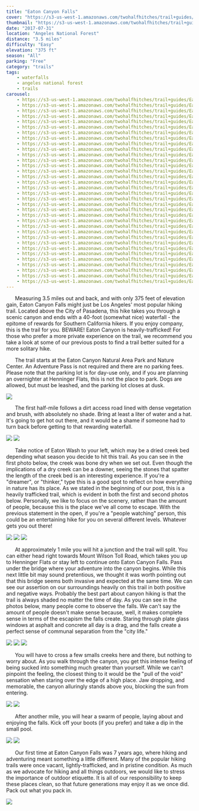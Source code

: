 ```yaml
---
title: "Eaton Canyon Falls"
cover: "https://s3-us-west-1.amazonaws.com/twohalfhitches/trail+guides/Eaton+Canyon/_J8A1969.jpg"
thumbnail: "https://s3-us-west-1.amazonaws.com/twohalfhitches/trail+guides/Eaton+Canyon/_J8A1969-thumbnail.jpg"
date: "2017-07-31"
location: "Angeles National Forest"
distance: "3.5 miles"
difficulty: "Easy"
elevation: "375 ft"
season: "All"
parking: "Free"
category: "trails"
tags:
    - waterfalls
    - angeles national forest
    - trails
carousel:
    - https://s3-us-west-1.amazonaws.com/twohalfhitches/trail+guides/Eaton+Canyon/_J8A1927.jpg
    - https://s3-us-west-1.amazonaws.com/twohalfhitches/trail+guides/Eaton+Canyon/_J8A1928.jpg
    - https://s3-us-west-1.amazonaws.com/twohalfhitches/trail+guides/Eaton+Canyon/_J8A1932.jpg
    - https://s3-us-west-1.amazonaws.com/twohalfhitches/trail+guides/Eaton+Canyon/_J8A1935.jpg
    - https://s3-us-west-1.amazonaws.com/twohalfhitches/trail+guides/Eaton+Canyon/_J8A1937.jpg
    - https://s3-us-west-1.amazonaws.com/twohalfhitches/trail+guides/Eaton+Canyon/_J8A1939.jpg
    - https://s3-us-west-1.amazonaws.com/twohalfhitches/trail+guides/Eaton+Canyon/_J8A1942.jpg
    - https://s3-us-west-1.amazonaws.com/twohalfhitches/trail+guides/Eaton+Canyon/_J8A1943.jpg
    - https://s3-us-west-1.amazonaws.com/twohalfhitches/trail+guides/Eaton+Canyon/_J8A1952.jpg
    - https://s3-us-west-1.amazonaws.com/twohalfhitches/trail+guides/Eaton+Canyon/_J8A1959.jpg
    - https://s3-us-west-1.amazonaws.com/twohalfhitches/trail+guides/Eaton+Canyon/_J8A1963.jpg
    - https://s3-us-west-1.amazonaws.com/twohalfhitches/trail+guides/Eaton+Canyon/_J8A1965.jpg
    - https://s3-us-west-1.amazonaws.com/twohalfhitches/trail+guides/Eaton+Canyon/_J8A1977.jpg
    - https://s3-us-west-1.amazonaws.com/twohalfhitches/trail+guides/Eaton+Canyon/_J8A1978.jpg
    - https://s3-us-west-1.amazonaws.com/twohalfhitches/trail+guides/Eaton+Canyon/_J8A1979.jpg
    - https://s3-us-west-1.amazonaws.com/twohalfhitches/trail+guides/Eaton+Canyon/_J8A1981.jpg
    - https://s3-us-west-1.amazonaws.com/twohalfhitches/trail+guides/Eaton+Canyon/_J8A1983.jpg
    - https://s3-us-west-1.amazonaws.com/twohalfhitches/trail+guides/Eaton+Canyon/_J8A1986.jpg
    - https://s3-us-west-1.amazonaws.com/twohalfhitches/trail+guides/Eaton+Canyon/_J8A1988.jpg
    - https://s3-us-west-1.amazonaws.com/twohalfhitches/trail+guides/Eaton+Canyon/_J8A1993.jpg
    - https://s3-us-west-1.amazonaws.com/twohalfhitches/trail+guides/Eaton+Canyon/_J8A2004.jpg
    - https://s3-us-west-1.amazonaws.com/twohalfhitches/trail+guides/Eaton+Canyon/_J8A2005.jpg
    - https://s3-us-west-1.amazonaws.com/twohalfhitches/trail+guides/Eaton+Canyon/_J8A2008.jpg
    - https://s3-us-west-1.amazonaws.com/twohalfhitches/trail+guides/Eaton+Canyon/_J8A2012.jpg
    - https://s3-us-west-1.amazonaws.com/twohalfhitches/trail+guides/Eaton+Canyon/_J8A2013.jpg
    - https://s3-us-west-1.amazonaws.com/twohalfhitches/trail+guides/Eaton+Canyon/_J8A2016.jpg
    - https://s3-us-west-1.amazonaws.com/twohalfhitches/trail+guides/Eaton+Canyon/_J8A2023.jpg
    - https://s3-us-west-1.amazonaws.com/twohalfhitches/trail+guides/Eaton+Canyon/_J8A2031.jpg
    - https://s3-us-west-1.amazonaws.com/twohalfhitches/trail+guides/Eaton+Canyon/_J8A2034.jpg
    - https://s3-us-west-1.amazonaws.com/twohalfhitches/trail+guides/Eaton+Canyon/_J8A2035.jpg
    - https://s3-us-west-1.amazonaws.com/twohalfhitches/trail+guides/Eaton+Canyon/_J8A2037.jpg
    - https://s3-us-west-1.amazonaws.com/twohalfhitches/trail+guides/Eaton+Canyon/_J8A2041.jpg
    - https://s3-us-west-1.amazonaws.com/twohalfhitches/trail+guides/Eaton+Canyon/_J8A2047.jpg
    - https://s3-us-west-1.amazonaws.com/twohalfhitches/trail+guides/Eaton+Canyon/_J8A2052.jpg
---
```


&nbsp;&nbsp;&nbsp;&nbsp;&nbsp;&nbsp;Measuring 3.5 miles out and back, and with only 375 feet of elevation gain, Eaton Canyon Falls might just be Los Angeles' most popular hiking trail. Located above the City of Pasadena, this hike takes you through a scenic canyon and ends with a 40-foot (somewhat nice) waterfall - the epitome of rewards for Southern California hikers. If you enjoy company, this is the trail for you. BEWARE! Eaton Canyon is heavily-trafficked! For those who prefer a more private experience on the trail, we recommend you take a look at some of our previous posts to find a trail better suited for a more solitary hike.

&nbsp;&nbsp;&nbsp;&nbsp;&nbsp;&nbsp;The trail starts at the Eaton Canyon Natural Area Park and Nature Center. An Adventure Pass is not required and there are no parking fees. Please note that the parking lot is for day-use only, and if you are planning an overnighter at Henninger Flats, this is not the place to park. Dogs are allowed, but must be leashed, and the parking lot closes at dusk.

![](https://s3-us-west-1.amazonaws.com/twohalfhitches/trail+guides/Eaton+Canyon/_J8A1925.jpg)

&nbsp;&nbsp;&nbsp;&nbsp;&nbsp;&nbsp;The first half-mile follows a dirt access road lined with dense vegetation and brush, with absolutely no shade. Bring at least a liter of water and a hat. It's going to get hot out there, and it would be a shame if someone had to turn back before getting to that rewarding waterfall.

![](https://s3-us-west-1.amazonaws.com/twohalfhitches/trail+guides/Eaton+Canyon/_J8A1944.jpg)
![](https://s3-us-west-1.amazonaws.com/twohalfhitches/trail+guides/Eaton+Canyon/_J8A1933.jpg)

&nbsp;&nbsp;&nbsp;&nbsp;&nbsp;&nbsp;Take notice of Eaton Wash to your left, which may be a dried creek bed depending what season you decide to hit this trail. As you can see in the first photo below, the creek was bone dry when we set out. Even though the implications of a dry creek can be a downer, seeing the stones that spatter the length of the creek bed is an interesting experience. If you're a "dreamer", or "thinker," type this is a good spot to reflect on how everything in nature has its place. As we stated in the beginning of our post, this is a heavily trafficked trail, which is evident in both the first and second photos below. Personally, we like to focus on the scenery, rather than the amount of people, because this is the place we've all come to escape. With the previous statement in the open, if you're a "people watching" person, this could be an entertaining hike for you on several different levels. Whatever gets you out there!

![](https://s3-us-west-1.amazonaws.com/twohalfhitches/trail+guides/Eaton+Canyon/_J8A1934.jpg)
![](https://s3-us-west-1.amazonaws.com/twohalfhitches/trail+guides/Eaton+Canyon/_J8A1945.jpg)
![](https://s3-us-west-1.amazonaws.com/twohalfhitches/trail+guides/Eaton+Canyon/_J8A1948.jpg)

&nbsp;&nbsp;&nbsp;&nbsp;&nbsp;&nbsp;At approximately 1 mile you will hit a junction and the trail will split. You can either head right towards Mount Wilson Toll Road, which takes you up to Henninger Flats or stay left to continue onto Eaton Canyon Falls. Pass under the bridge where your adventure into the canyon begins. While this next little bit may sound pretentious, we thought it was worth pointing out that this bridge seems both invasive and expected at the same time. We can see our assertion on our surroundings heavily on this trail in both positive and negative ways. Probably the best part about canyon hiking is that the trail is always shaded no matter the time of day. As you can see in the photos below, many people come to observe the falls. We can't say the amount of people doesn't make sense because, well, it makes complete sense in terms of the escapism the falls create. Staring through plate glass windows at asphalt and concrete all day is a drag, and the falls create a perfect sense of communal separation from the "city life."

![](https://s3-us-west-1.amazonaws.com/twohalfhitches/trail+guides/Eaton+Canyon/_J8A1955.jpg)
![](https://s3-us-west-1.amazonaws.com/twohalfhitches/trail+guides/Eaton+Canyon/_J8A1974.jpg)
![](https://s3-us-west-1.amazonaws.com/twohalfhitches/trail+guides/Eaton+Canyon/_J8A1980.jpg)

&nbsp;&nbsp;&nbsp;&nbsp;&nbsp;&nbsp;You will have to cross a few smalls creeks here and there, but nothing to worry about. As you walk through the canyon, you get this intense feeling of being sucked into something much greater than yourself. While we can't pinpoint the feeling, the closest thing to it would be the "pull of the void" sensation when staring over the edge of a high place. Jaw dropping, and memorable, the canyon alluringly stands above you, blocking the sun from entering.

![](https://s3-us-west-1.amazonaws.com/twohalfhitches/trail+guides/Eaton+Canyon/_J8A1985.jpg)
![](https://s3-us-west-1.amazonaws.com/twohalfhitches/trail+guides/Eaton+Canyon/_J8A1990.jpg)

&nbsp;&nbsp;&nbsp;&nbsp;&nbsp;&nbsp;After another mile, you will hear a swarm of people, laying about and enjoying the falls. Kick off your boots (if you prefer) and take a dip in the small pool.

![](https://s3-us-west-1.amazonaws.com/twohalfhitches/trail+guides/Eaton+Canyon/_J8A2003.jpg)
![](https://s3-us-west-1.amazonaws.com/twohalfhitches/trail+guides/Eaton+Canyon/_J8A2015.jpg)

&nbsp;&nbsp;&nbsp;&nbsp;&nbsp;&nbsp;Our first time at Eaton Canyon Falls was 7 years ago, where hiking and adventuring meant something a little different. Many of the popular hiking trails were once vacant, lightly-trafficked, and in pristine condition. As much as we advocate for hiking and all things outdoors, we would like to stress the importance of outdoor etiquette. It is all of our responsibility to keep these places clean, so that future generations may enjoy it as we once did. Pack out what you pack in.

![](https://s3-us-west-1.amazonaws.com/twohalfhitches/trail+guides/Eaton+Canyon/_J8A1997.jpg)
